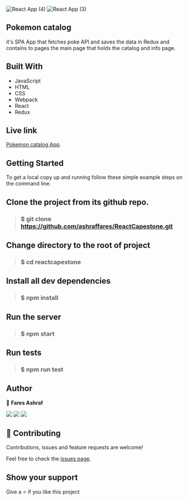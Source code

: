 ![React App (4)](https://user-images.githubusercontent.com/37639594/136703586-bb01df56-ce8c-42d6-8b77-97bf39d98020.png)
![React App (3)](https://user-images.githubusercontent.com/37639594/136703592-47591f27-513c-481a-8e8c-a4663fef8adb.png)

## Pokemon catalog
it's SPA App that fetches poke API and saves the data in Redux and contains to pages the main page that holds the catalog and info page.

## Built With
- JavaScript
- HTML
- CSS
- Webpack
- React
- Redux

## Live link
 [Pokemon catalog App](http://faresashraf.me/ReactCapestone/).

## Getting Started
To get a local copy up and running follow these simple example steps on the command line.

## Clone the project from its github repo.

> ### $ git clone https://github.com/ashraffares/ReactCapestone.git
  
## Change directory to the root of project

> ### $ cd reactcapestone
  
## Install all dev dependencies

> ###  $ npm install


## Run the server

> ### $ npm start 

## Run tests

> ### $ npm run test

## Author

👤 **Fares Ashraf** 

[![](https://img.shields.io/badge/GitHub-100000?style=for-the-badge&logo=github&logoColor=white)](https://github.com/ashraffares) [![](https://img.shields.io/badge/Twitter-1DA1F2?style=for-the-badge&logo=twitter&logoColor=white)](https://twitter.com/Fares09301164) [![](https://img.shields.io/badge/LinkedIn-0077B5?style=for-the-badge&logo=linkedin&logoColor=white)](https://www.linkedin.com/in/faresashraf/)

## 🤝 Contributing

Contributions, issues and feature requests are welcome!

Feel free to check the [issues page](https://github.com/ashraffares/ReactCapestone/issues).

## Show your support

Give a ⭐️ if you like this project
